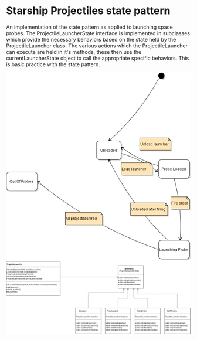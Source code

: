 Starship Projectiles state pattern
==================================

An implementation of the state pattern as applied to launching space probes.  The ProjectileLauncherState interface is implemented in subclasses which provide the necessary behaviors based on the state held by the ProjectileLauncher class.  The various actions which the ProjectileLauncher can execute are held in it's methods, these then use the currentLauncherState object to call the appropriate specific behaviors.  This is basic practice with the state pattern.

![UML state diagram for project](https://github.com/cugamer/dp_state_starship_projectiles/blob/master/dp_state_starship_projectiles/dp_state_diagram_starship_projectiles.png)
![UML class diagram for project](https://github.com/cugamer/dp_state_starship_projectiles/blob/master/dp_state_starship_projectiles/dp_state_starship_projectiles.png)
